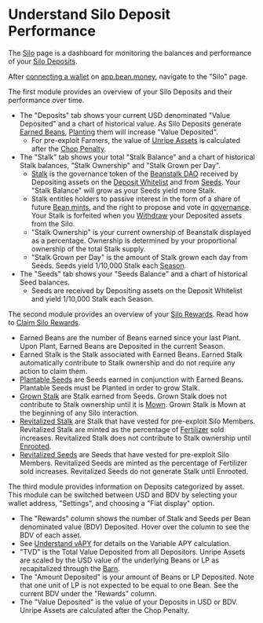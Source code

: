 # Understand Silo Deposit Performance

The [Silo](https://app.bean.money/#/silo) page is a dashboard for monitoring the balances and performance of your [Silo Deposits](../../protocol/glossary.md#deposit).

After [connecting a wallet](../getting-started/connect-wallet.md) on [app.bean.money](https://app.bean.money/), navigate to the "Silo" page.

The first module provides an overview of your Silo Deposits and their performance over time.

* The "Deposits" tab shows your current USD denominated "Value Deposited" and a chart of historical value. As Silo Deposits generate [Earned Beans](../../protocol/glossary.md#earned-beans), [Planting](../../protocol/glossary.md#plant) them will increase "Value Deposited".
  * For pre-exploit Farmers, the value of [Unripe Assets](../../protocol/glossary.md#unripe-assets) is calculated after the [Chop Penalty](../../protocol/glossary.md#chop-penalty).
* The "Stalk" tab shows your total "Stalk Balance" and a chart of historical Stalk balances, "Stalk Ownership" and "Stalk Grown per Day".
  * [Stalk](../../protocol/glossary.md#stalk) is the governance token of the [Beanstalk DAO](../../governance/beanstalk/) received by Depositing assets on the [Deposit Whitelist](../../farm/silo.md#deposit-whitelist) and from [Seeds](../../protocol/glossary.md#seeds). Your "Stalk Balance" will grow as your Seeds yield more Stalk.
  * Stalk entitles holders to passive interest in the form of a share of future [Bean mints](../../peg-maintenance/overview.md#bean-supply), and the right to propose and vote in [governance](../../governance/proposals.md). Your Stalk is forfeited when you [Withdraw](../../protocol/glossary.md#withdraw) your Deposited assets from the Silo.
  * "Stalk Ownership" is your current ownership of Beanstalk displayed as a percentage. Ownership is determined by your proportional ownership of the total Stalk supply.
  * "Stalk Grown per Day" is the amount of Stalk grown each day from Seeds. Seeds yield 1/10,000 Stalk each [Season](../../protocol/glossary.md#season).
* The "Seeds" tab shows your "Seeds Balance" and a chart of historical Seed balances.
  * Seeds are received by Depositing assets on the Deposit Whitelist and yield 1/10,000 Stalk each Season.

The second module provides an overview of your [Silo Rewards](../../protocol/glossary.md#silo-rewards). Read how to [Claim Silo Rewards](claim-rewards.md).

* Earned Beans are the number of Beans earned since your last Plant. Upon Plant, Earned Beans are Deposited in the current Season.
* Earned Stalk is the Stalk associated with Earned Beans. Earned Stalk automatically contribute to Stalk ownership and do not require any action to claim them.
* [Plantable Seeds](../../protocol/glossary.md#plantable-seeds) are Seeds earned in conjunction with Earned Beans. Plantable Seeds must be Planted in order to grow Stalk.
* [Grown Stalk](../../protocol/glossary.md#grown-stalk) are Stalk earned from Seeds. Grown Stalk does not contribute to Stalk ownership until it is [Mown](../../protocol/glossary.md#mow). Grown Stalk is Mown at the beginning of any Silo interaction.
* [Revitalized Stalk](../../protocol/glossary.md#revitalized-stalk) are Stalk that have vested for pre-exploit Silo Members. Revitalized Stalk are minted as the percentage of [Fertilizer](../../protocol/glossary.md#fertilizer) sold increases. Revitalized Stalk does not contribute to Stalk ownership until [Enrooted](../../protocol/glossary.md#enroot).
* [Revitalized Seeds](../../protocol/glossary.md#revitalized-seeds) are Seeds that have vested for pre-exploit Silo Members. Revitalized Seeds are minted as the percentage of Fertilizer sold increases. Revitalized Seeds do not generate Stalk until Enrooted.

The third module provides information on Deposits categorized by asset. This module can be switched between USD and BDV by selecting your wallet address, "Settings", and choosing a "Fiat display" option.

* The "Rewards" column shows the number of Stalk and Seeds per Bean denominated value (BDV) Deposited. Hover over the column to see the BDV of each asset.
* See [Understand vAPY](understand-silo-vapy.md) for details on the Variable APY calculation.
* "TVD" is the Total Value Deposited from all Depositors.  Unripe Assets are scaled by the USD value of the underlying Beans or LP as recapitalized through the [Barn](../../farm/barn.md).
* The "Amount Deposited" is your amount of Beans or LP Deposited. Note that one unit of LP is not expected to be equal to one Bean. See the current BDV under the "Rewards" column.
* The "Value Deposited" is the value of your Deposits in USD or BDV. Unripe Assets are calculated after the Chop Penalty.
